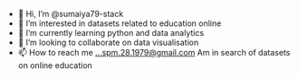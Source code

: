 - 👋 Hi, I’m @sumaiya79-stack
- 👀 I’m interested in datasets related to education online
- 🌱 I’m currently learning python and data analytics
- 💞️ I’m looking to collaborate on data visualisation
- 📫 How to reach me ...spm.28.1979@gmail.com
Am in search of datasets on online education
<!---
sumaiya79-stack/sumaiya79-stack is a ✨ special ✨ repository because its `README.md` (this file) appears on your GitHub profile.
You can click the Preview link to take a look at your changes.
--->
